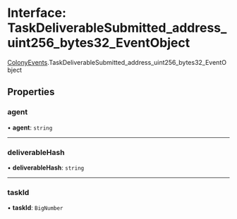 # Interface: TaskDeliverableSubmitted\_address\_uint256\_bytes32\_EventObject

[ColonyEvents](../modules/ColonyEvents.md).TaskDeliverableSubmitted_address_uint256_bytes32_EventObject

## Properties

### agent

• **agent**: `string`

___

### deliverableHash

• **deliverableHash**: `string`

___

### taskId

• **taskId**: `BigNumber`
